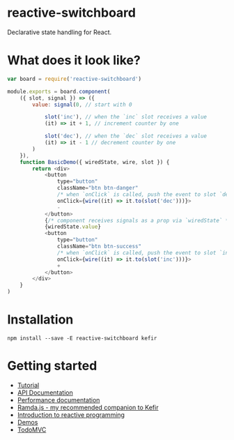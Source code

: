 # reactive-switchboard

Declarative state handling for React.

# What does it look like?

```js
var board = require('reactive-switchboard')

module.exports = board.component(
    ({ slot, signal }) => ({
        value: signal(0, // start with 0

            slot('inc'), // when the `inc` slot receives a value
            (it) => it + 1, // increment counter by one

            slot('dec'), // when the `dec` slot receives a value
            (it) => it - 1 // decrement counter by one
        )
    }),
    function BasicDemo({ wiredState, wire, slot }) {
        return <div>
            <button
                type="button"
                className="btn btn-danger"
                /* when `onClick` is called, push the event to slot `dec` */
                onClick={wire((it) => it.to(slot('dec')))}>
                -
            </button>
            {/* component receives signals as a prop via `wiredState` */}
            {wiredState.value}
            <button
                type="button"
                className="btn btn-success"
                /* when `onClick` is called, push the event to slot `inc` */
                onClick={wire((it) => it.to(slot('inc')))}>
                +
            </button>
        </div>
    }
)

```
# Installation

```
npm install --save -E reactive-switchboard kefir
```

# Getting started

* [Tutorial](https://medium.com/@ArseAssassin/creating-a-url-router-with-reactive-switchboard-c327538f4518)
* [API Documentation](api.md)
* [Performance documentation](optimization.md)
* [Ramda.js - my recommended companion to Kefir](http://ramdajs.com/)
* [Introduction to reactive programming](https://gist.github.com/staltz/868e7e9bc2a7b8c1f754)
* [Demos](examples/demos/)
* [TodoMVC](examples/todomvc/)

